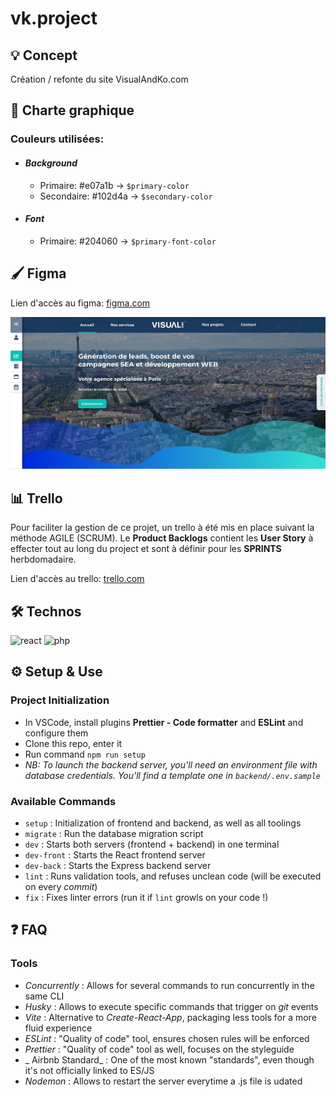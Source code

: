 # vk.project

## 💡 Concept

Création / refonte du site VisualAndKo.com

## 🎨 Charte graphique

### **Couleurs utilisées:**

- #### **_Background_**

  - Primaire: #e07a1b -> `$primary-color`
  - Secondaire: #102d4a -> `$secondary-color`

- #### **_Font_**
  - Primaire: #204060 -> `$primary-font-color`

## 🖌️ Figma

Lien d'accès au figma: [figma.com](https://www.figma.com/file/MtH30sLlydGdWhoUhjWJuO/Visual%26Ko?node-id=0%3A1&t=vxUPzmJ4npuJC4Bc-1)

![figma1](./figma/figma2.png)

## 📊 Trello

Pour faciliter la gestion de ce projet, un trello à été mis en place suivant la méthode AGILE (SCRUM). Le **Product Backlogs** contient les **User Story** à effecter tout au long du project et sont à définir pour les **SPRINTS** herbdomadaire.

Lien d'accès au trello: [trello.com](https://trello.com/invite/visualko/ATTI980fbbfd94b6a49ede19a3e9242e2044A61F8803)

## 🛠️ Technos

![react](https://camo.githubusercontent.com/ad8dafdc0932ce42ad64696e7f4957228e513eef86b0acf280d4682fb15ae3cf/68747470733a2f2f696d672e736869656c64732e696f2f62616467652f72656163744a532532302d2532333230323332612e7376673f267374796c653d666f722d7468652d6261646765266c6f676f3d7265616374266c6f676f436f6c6f723d253233363144414642)
![php](https://camo.githubusercontent.com/6c74e2cbeaf8f414d3f1fac7f9e088ebfc0a28699cd61d844df2130b0dc2fb12/68747470733a2f2f696d672e736869656c64732e696f2f62616467652f7068702d2532333737374242342e7376673f267374796c653d666f722d7468652d6261646765266c6f676f3d706870266c6f676f436f6c6f723d7768697465)

## ⚙️ Setup & Use

### Project Initialization

- In VSCode, install plugins **Prettier - Code formatter** and **ESLint** and configure them
- Clone this repo, enter it
- Run command `npm run setup`
- _NB: To launch the backend server, you'll need an environment file with database credentials. You'll find a template one in `backend/.env.sample`_

### Available Commands

- `setup` : Initialization of frontend and backend, as well as all toolings
- `migrate` : Run the database migration script
- `dev` : Starts both servers (frontend + backend) in one terminal
- `dev-front` : Starts the React frontend server
- `dev-back` : Starts the Express backend server
- `lint` : Runs validation tools, and refuses unclean code (will be executed on every _commit_)
- `fix` : Fixes linter errors (run it if `lint` growls on your code !)

## ❓ FAQ

### Tools

- _Concurrently_ : Allows for several commands to run concurrently in the same CLI
- _Husky_ : Allows to execute specific commands that trigger on _git_ events
- _Vite_ : Alternative to _Create-React-App_, packaging less tools for a more fluid experience
- _ESLint_ : "Quality of code" tool, ensures chosen rules will be enforced
- _Prettier_ : "Quality of code" tool as well, focuses on the styleguide
- _ Airbnb Standard_ : One of the most known "standards", even though it's not officially linked to ES/JS
- _Nodemon_ : Allows to restart the server everytime a .js file is udated
